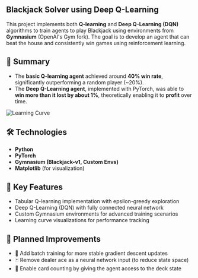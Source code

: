 ## Blackjack Solver using Deep Q-Learning

This project implements both **Q-learning** and **Deep Q-Learning (DQN)** algorithms to train agents to play Blackjack using environments from **Gymnasium** (OpenAI's Gym fork). The goal is to develop an agent that can beat the house and consistently win games using reinforcement learning.

## 🧠 Summary

- The **basic Q-learning agent** achieved around **40% win rate**, significantly outperforming a random player (~20%).
- The **Deep Q-Learning agent**, implemented with PyTorch, was able to **win more than it lost by about 1%**, theoretically enabling it to **profit** over time.

![Learning Curve](https://i.imgur.com/v0Q7fVO.png)

## 🛠️ Technologies

- **Python**
- **PyTorch**
- **Gymnasium (Blackjack-v1, Custom Envs)**
- **Matplotlib** (for visualization)

## 🚀 Key Features

- Tabular Q-learning implementation with epsilon-greedy exploration
- Deep Q-Learning (DQN) with fully connected neural network
- Custom Gymnasium environments for advanced training scenarios
- Learning curve visualizations for performance tracking

## 🧪 Planned Improvements

- 🔄 Add batch training for more stable gradient descent updates  
- 🃏 Remove dealer ace as a neural network input (to reduce state space)  
- 🧮 Enable card counting by giving the agent access to the deck state  

